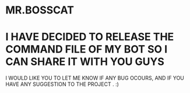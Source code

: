 # MR.BOSSCAT 
# I HAVE DECIDED TO RELEASE THE COMMAND FILE OF MY BOT SO I CAN SHARE IT WITH YOU GUYS 


I WOULD LIKE YOU TO LET ME KNOW IF ANY BUG OCOURS, AND IF YOU HAVE ANY SUGGESTION TO THE PROJECT . :)



